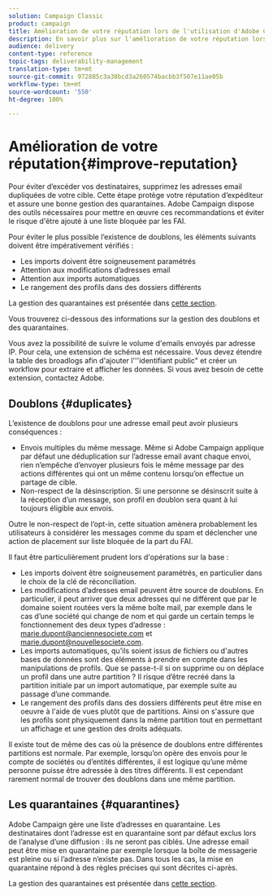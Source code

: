 ```yaml
---
solution: Campaign Classic
product: campaign
title: Amélioration de votre réputation lors de l'utilisation d'Adobe Campaign Classic
description: En savoir plus sur l'amélioration de votre réputation lors de l'utilisation d'Adobe Campaign Classic.
audience: delivery
content-type: reference
topic-tags: deliverability-management
translation-type: tm+mt
source-git-commit: 972885c3a38bcd3a260574bacbb3f507e11ae05b
workflow-type: tm+mt
source-wordcount: '550'
ht-degree: 100%

---
```



# Amélioration de votre réputation{#improve-reputation}

Pour éviter d’excéder vos destinataires, supprimez les adresses email dupliquées de votre cible. Cette étape protège votre réputation d’expéditeur et assure une bonne gestion des quarantaines. Adobe Campaign dispose des outils nécessaires pour mettre en œuvre ces recommandations et éviter le risque d&#39;être ajouté à une liste bloquée par les FAI.

Pour éviter le plus possible l’existence de doublons, les éléments suivants doivent être impérativement vérifiés :

* Les imports doivent être soigneusement paramétrés
* Attention aux modifications d’adresses email
* Attention aux imports automatiques
* Le rangement des profils dans des dossiers différents

La gestion des quarantaines est présentée dans [cette section](../../delivery/using/understanding-quarantine-management.md).

Vous trouverez ci-dessous des informations sur la gestion des doublons et des quarantaines.

Vous avez la possibilité de suivre le volume d&#39;emails envoyés par adresse IP. Pour cela, une extension de schéma est nécessaire. Vous devez étendre la table des broadlogs afin d&#39;ajouter l&#39;&#39;&#39;identifiant public&quot; et créer un workflow pour extraire et afficher les données. Si vous avez besoin de cette extension, contactez Adobe.

## Doublons {#duplicates}

L’existence de doublons pour une adresse email peut avoir plusieurs conséquences :

* Envois multiples du même message. Même si Adobe Campaign applique par défaut une déduplication sur l’adresse email avant chaque envoi, rien n’empêche d’envoyer plusieurs fois le même message par des actions différentes qui ont un même contenu lorsqu’on effectue un partage de cible.
* Non-respect de la désinscription. Si une personne se désinscrit suite à la réception d’un message, son profil en doublon sera quant à lui toujours éligible aux envois.

Outre le non-respect de l’opt-in, cette situation amènera probablement les utilisateurs à considérer les messages comme du spam et déclencher une action de placement sur liste bloquée de la part du FAI.

Il faut être particulièrement prudent lors d&#39;opérations sur la base :

* Les imports doivent être soigneusement paramétrés, en particulier dans le choix de la clé de réconciliation.
* Les modifications d’adresses email peuvent être source de doublons. En particulier, il peut arriver que deux adresses qui ne diffèrent que par le domaine soient routées vers la même boîte mail, par exemple dans le cas d’une société qui change de nom et qui garde un certain temps le fonctionnement des deux types d’adresse : marie.dupont@anciennesociete.com et marie.dupont@nouvellesociete.com.
* Les imports automatiques, qu&#39;ils soient issus de fichiers ou d&#39;autres bases de données sont des éléments à prendre en compte dans les manipulations de profils. Que se passe-t-il si on supprime ou on déplace un profil dans une autre partition ? Il risque d’être recréé dans la partition initiale par un import automatique, par exemple suite au passage d’une commande.
* Le rangement des profils dans des dossiers différents peut être mise en oeuvre à l&#39;aide de vues plutôt que de partitions. Ainsi on s&#39;assure que les profils sont physiquement dans la même partition tout en permettant un affichage et une gestion des droits adéquats.

Il existe tout de même des cas où la présence de doublons entre différentes partitions est normale. Par exemple, lorsqu’on opère des envois pour le compte de sociétés ou d’entités différentes, il est logique qu’une même personne puisse être adressée à des titres différents. Il est cependant rarement normal de trouver des doublons dans une même partition.

## Les quarantaines {#quarantines}

Adobe Campaign gère une liste d’adresses en quarantaine. Les destinataires dont l’adresse est en quarantaine sont par défaut exclus lors de l’analyse d’une diffusion : ils ne seront pas ciblés. Une adresse email peut être mise en quarantaine par exemple lorsque la boîte de messagerie est pleine ou si l’adresse n’existe pas. Dans tous les cas, la mise en quarantaine répond à des règles précises qui sont décrites ci-après.

La gestion des quarantaines est présentée dans [cette section](../../delivery/using/understanding-quarantine-management.md).